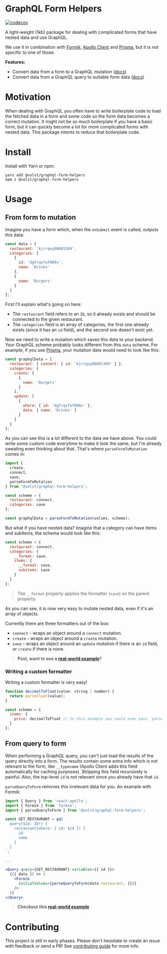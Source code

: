 # GraphQL Form Helpers

[![codecov](https://codecov.io/gh/Volst/graphql-form-helpers/branch/master/graph/badge.svg)](https://codecov.io/gh/Volst/graphql-form-helpers)

A light-weight (1kb) package for dealing with complicated forms that have nested data and use GraphQL.

We use it in combination with [Formik](https://github.com/jaredpalmer/formik), [Apollo Client](https://github.com/apollographql/apollo-client) and [Prisma](https://www.prisma.io/), but it is not specific to one of those.

**Features:**

* Convert data from a form to a GraphQL mutation ([docs](#from-form-to-mutation))
* Convert data from a GraphQL query to suitable form data ([docs](#from-query-to-form))

# Motivation

When dealing with GraphQL you often have to write boilerplate code to load the fetched data in a form and some code so the form data becomes a correct mutation. It might not be so much boilerplate if you have a basic form, but it can quickly become a lot for more complicated forms with nested data. This package intents to reduce that boilerplate code.

# Install

Install with Yarn or npm:

```
yarn add @volst/graphql-form-helpers
npm i @volst/graphql-form-helpers
```

# Usage

## From form to mutation

Imagine you have a form which, when the `onSubmit` event is called, outputs this data:

```js
const data = {
  restaurant: 'kjrrqxy08001309',
  categories: [
    {
      id: 'dgfrqxfaf000v',
      name: 'Drinks'
    },
    {
      name: 'Burgers'
    }
  ]
};
```

First I'll explain what's going on here:

* The `restaurant` field refers to an `ID`, so it already exists and should be connected to the given restaurant.
* The `categories` field is an array of categories, the first one already exists (since it has an `id` field), and the second one doesn't exist yet.

Now we need to write a mutation which saves this data to your backend. Your GraphQL scheme probably looks different from this `data` scheme. For example, if you use [Prisma](https://www.prisma.io/), your mutation data would need to look like this:

```js
const graphqlData = {
  restaurant: { connect: { id: 'kjrrqxy08001309' } },
  categories: {
    create: [
      {
        name: 'Burgers'
      }
    ],
    update: [
      {
        where: { id: 'dgfrqxfaf000v' },
        data: { name: 'Drinks' }
      }
    ]
  }
};
```

As you can see this is a lot different to the data we have above. You could write some custom code everytime to make it look the same, but I'm already sweating even thinking about that. That's where `parseFormToMutation` comes in:

```js
import {
  create,
  connect,
  save,
  parseFormToMutation
} from '@volst/graphql-form-helpers';

const scheme = {
  restaurant: connect,
  categories: save
};

const graphqlData = parseFormToMutation(values, scheme);
```

But what if you have nested data? Imagine that a category can have items and subitems, the schema would look like this:

```js
const scheme = {
  restaurant: connect,
  categories: {
    __format: save,
    items: {
      __format: save,
      subitems: save
    }
  }
};
```

> The `__format` property applies the formatter (`save`) on the parent property.

As you can see, it is now very easy to mutate nested data, even if it's an array of objects.

Currently there are three formatters out of the box:

* `connect` - wraps an object around a `connect` mutation.
* `create` - wraps an object around a `create` mutation.
* `save` - wraps an object around an `update` mutation if there is an `id` field, or `create` if there is none.

> **Psst, want to see a [real-world example](https://github.com/Volst/new-food-order/blob/64a8ccd7c7ffd437016d88d1fe394bb53739e636/frontend/src/screen/RestaurantCardEdit.tsx#L55-L80)?**

### Writing a custom formatter

Writing a custom formatter is very easy!

```js
function decimalToFloat(value: string | number) {
  return parseFloat(value);
}

const scheme = {
  items: {
    price: decimalToFloat // In this example you could even pass `parseFloat` directly
  }
};
```

## From query to form

When performing a GraphQL query, you can't just load the results of the query directly into a form. The results contain some extra info which is not relevant to the form, like `__typename` (Apollo Client adds this field automatically for caching purposes). Stripping this field recursively is painful. Also, the top-level `id` is not relevant since you already have that `id`.

`parseQueryToForm` removes this irrelevant data for you. An example with Formik:

```jsx
import { Query } from 'react-apollo';
import { Formik } from 'formik';
import { parseQueryToForm } from '@volst/graphql-form-helpers';

const GET_RESTAURANT = gql`
  query($id: ID!) {
    restaurant(where: { id: $id }) {
      id
      name
    }
  }
`;

...

<Query query={GET_RESTAURANT} variables={{ id }}>
  {({ data }) => (
    <Formik
      initialValues={parseQueryToForm(data.restaurant, {})}
    />
  )}
</Query>
```

> **Checkout this [real-world example](https://github.com/Volst/new-food-order/blob/64a8ccd7c7ffd437016d88d1fe394bb53739e636/frontend/src/screen/RestaurantCardEdit.tsx#L55-L80)**

# Contributing

This project is still in early phases. Please don't hesistate to create an issue with feedback or send a PR! See [contributing guide](./CONTRIBUTING.md) for more info.
